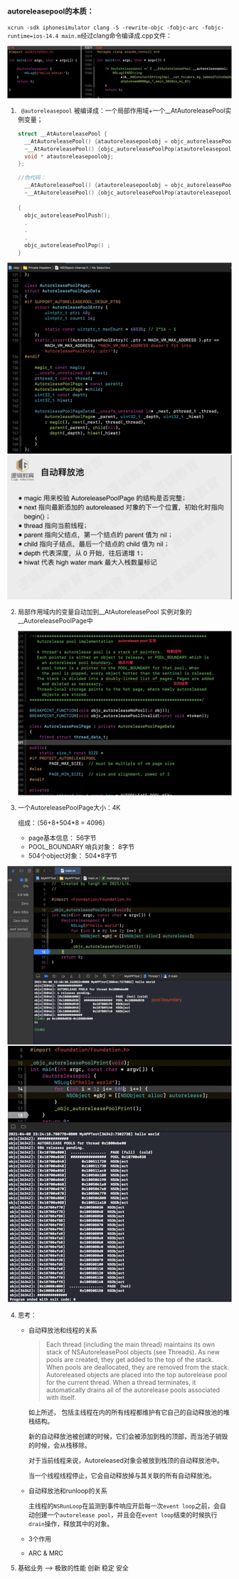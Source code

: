   ### autoreleasepool的本质：

`xcrun -sdk iphonesimulator clang -S -rewrite-objc -fobjc-arc -fobjc-runtime=ios-14.4 main.m`经过clang命令编译成.cpp文件：

<img src="./images/autoreleasepool1.png" alt="img" style="zoom:80%;" />

1. ` @autoreleasepool` 被编译成：一个局部作用域+一个__AtAutoreleasePool实例变量；

   ```cpp
   struct __AtAutoreleasePool {
     __AtAutoreleasePool() {atautoreleasepoolobj = objc_autoreleasePoolPush();}
     ~__AtAutoreleasePool() {objc_autoreleasePoolPop(atautoreleasepoolobj);}
     void * atautoreleasepoolobj;
   };
   
   ```

   ```c++
   //伪代码：
     __AtAutoreleasePool() {atautoreleasepoolobj = objc_autoreleasePoolPush();}
     ~__AtAutoreleasePool() {objc_autoreleasePoolPop(atautoreleasepoolobj);}
   
   {
     objc_autoreleasePoolPush();
     .
     .
     .
     objc_autoreleasePoolPop() ;
   }
   ```

<img src="./images/AutoreleasePool-2.png" style="zoom:80%;" />

<img src="./images/AutoreleasePool-5.png" alt="5" style="zoom:67%;" />

2. 局部作用域内的变量自动加到__AtAutoreleasePool 实例对象的__AutoreleasePoolPage中

   ![4](./images/AutoreleasePool-4.png)

3. 一个AutoreleasePoolPage大小：4K

   组成：（56+8+504*8 = 4096）

   * page基本信息： 56字节
   * POOL_BOUNDARY 哨兵对象： 8字节
   * 504个object对象： 504*8字节

<img src="./images/AutoreleasePool-3-a.png" alt="3" style="zoom:80%;" />



<img src="./images/AutoreleasePool-3-b.png" style="zoom:80%;" />

4. 思考：

   * 自动释放池和线程的关系

     > Each thread (including the main thread) maintains its own stack of NSAutoreleasePool objects (see Threads). As new pools are created, they get added to the top of the stack. When pools are deallocated, they are removed from the stack. Autoreleased objects are placed into the top autorelease pool for the current thread. When a thread terminates, it automatically drains all of the autorelease pools associated with itself.

     如上所述， 包括主线程在内的所有线程都维护有它自己的自动释放池的堆栈结构。

     新的自动释放池被创建的时候，它们会被添加到栈的顶部，而当池子销毁的时候，会从栈移除。

     对于当前线程来说，Autoreleased对象会被放到栈顶的自动释放池中。

     当一个线程线程停止，它会自动释放掉与其关联的所有自动释放池。

   * 自动释放池和runloop的关系

     主线程的`NSRunLoop`在监测到事件响应开启每一次`event loop`之前，会自动创建一个`autorelease pool`，并且会在`event loop`结束的时候执行`drain`操作，释放其中的对象。

   * 3个作用

   * ARC & MRC

5. 基础业务 --> 极致的性能 创新 稳定 安全

